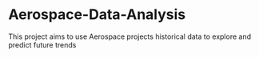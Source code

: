 # Aerospace-Data-Analysis
This project aims to use Aerospace projects historical data to explore and predict future trends
